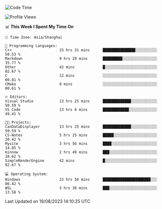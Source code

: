 <!--START_SECTION:waka-->
![Code Time](http://img.shields.io/badge/Code%20Time-1%2C177%20hrs%2030%20mins-blue)

![Profile Views](http://img.shields.io/badge/Profile%20Views-1-blue)

📊 **This Week I Spent My Time On** 

```text
🕑︎ Time Zone: Asia/Shanghai

💬 Programming Languages: 
C++                      15 hrs 31 mins      ███████████████░░░░░░░░░░   58.53 % 
Markdown                 9 hrs 29 mins       █████████░░░░░░░░░░░░░░░░   35.77 % 
Other                    42 mins             █░░░░░░░░░░░░░░░░░░░░░░░░   02.67 % 
C                        12 mins             ░░░░░░░░░░░░░░░░░░░░░░░░░   00.81 % 
CMake                    9 mins              ░░░░░░░░░░░░░░░░░░░░░░░░░   00.61 % 

🔥 Editors: 
Visual Studio            13 hrs 25 mins      █████████████░░░░░░░░░░░░   50.59 % 
VS Code                  13 hrs 6 mins       ████████████░░░░░░░░░░░░░   49.41 % 

🐱‍💻 Projects: 
CanDataDisplayer         13 hrs 25 mins      █████████████░░░░░░░░░░░░   50.59 % 
CS-Notes                 5 hrs 25 mins       █████░░░░░░░░░░░░░░░░░░░░   20.42 % 
Mysite                   3 hrs 56 mins       ████░░░░░░░░░░░░░░░░░░░░░   14.85 % 
minnow                   2 hrs 49 mins       ███░░░░░░░░░░░░░░░░░░░░░░   10.62 % 
SimpleRenderEngine       42 mins             █░░░░░░░░░░░░░░░░░░░░░░░░   02.67 % 

💻 Operating System: 
Windows                  22 hrs 56 mins      ██████████████████████░░░   86.42 % 
WSL                      3 hrs 36 mins       ███░░░░░░░░░░░░░░░░░░░░░░   13.58 % 
```


 Last Updated on 19/08/2023 14:10:25 UTC
<!--END_SECTION:waka-->